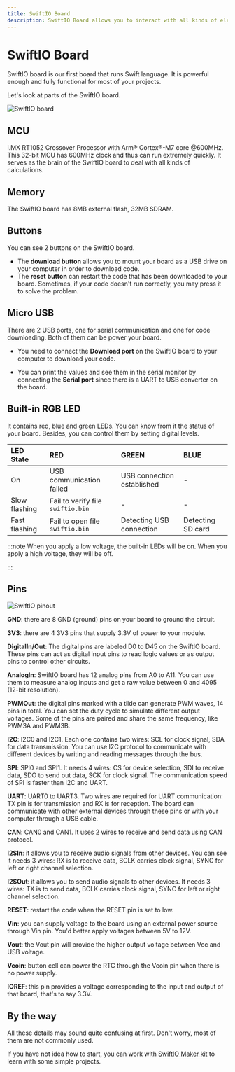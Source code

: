 ```yaml
---
title: SwiftIO Board
description: SwiftIO Board allows you to interact with all kinds of electronic devices using Swift language. You will know about details of the board and the functionalities of all pins.
---
```


# SwiftIO Board

SwiftIO board is our first board that runs Swift language. It is powerful enough and fully functional for most of your projects.



Let's look at parts of the SwiftIO board.


![SwiftIO board](img/SwiftIOParts.png)


## MCU

i.MX RT1052 Crossover Processor with Arm® Cortex®-M7 core @600MHz. This 32-bit MCU has 600MHz clock and thus can run extremely quickly. It serves as the brain of the SwiftIO board to deal with all kinds of calculations.


## Memory

The SwiftIO board has 8MB external flash, 32MB SDRAM.


## Buttons

You can see 2 buttons on the SwiftIO board. 
- The **download button** allows you to mount your board as a USB drive on your computer in order to download code. 
- The **reset button** can restart the code that has been downloaded to your board. Sometimes, if your code doesn't run correctly, you may press it to solve the problem.


## Micro USB

There are 2 USB ports, one for serial communication and one for code downloading. Both of them can be power your board.

- You need to connect the **Download port** on the SwiftIO board to your computer to download your code.

- You can print the values and see them in the serial monitor by connecting the **Serial port** since there is a UART to USB converter on the board.

 

## Built-in RGB LED
It contains red, blue and green LEDs. You can know from it the status of your board. Besides, you can control them by setting digital levels. 

| LED State | RED | GREEN | BLUE |
| :--- | :--- | :--- | :--- |
| On | USB communication failed | USB connection established | - |
| Slow flashing | Fail to verify file `swiftio.bin` | - | - |
| Fast flashing | Fail to open file `swiftio.bin` | Detecting USB connection | Detecting SD card |



:::note
When you apply a low voltage, the built-in LEDs will be on. When you apply a high voltage, they will be off.

:::


## Pins

![SwiftIO pinout](img/SwiftIOPinout.png)

**GND**: there are 8 GND (ground) pins on your board to ground the circuit.


**3V3**: there are 4 3V3 pins that supply 3.3V of power to your module.


**DigitalIn/Out**: The digital pins are labeled D0 to D45 on the SwiftIO board. These pins can act as digital input pins to read logic values or as output pins to control other circuits.

**AnalogIn**: SwiftIO board has 12 analog pins from A0 to A11. You can use them to measure analog inputs and get a raw value between 0 and 4095 (12-bit resolution).

**PWMOut**: the digital pins marked with a tilde can generate PWM waves, 14 pins in total. You can set the duty cycle to simulate different output voltages. Some of the pins are paired and share the same frequency, like PWM3A and PWM3B. 



**I2C**: I2C0 and I2C1. Each one contains two wires: SCL for clock signal, SDA for data transmission. You can use I2C protocol to communicate with different devices by writing and reading messages through the bus.

**SPI**: SPI0 and SPI1. It needs 4 wires: CS for device selection, SDI to receive data, SDO to send out data, SCK for clock signal. The communication speed of SPI is faster than I2C and UART.

**UART**: UART0 to UART3. Two wires are required for UART communication: TX pin is for transmission and RX is for reception. The board can communicate with other external devices through these pins or with your computer through a USB cable.

**CAN**: CAN0 and CAN1. It uses 2 wires to receive and send data using CAN protocol.

**I2SIn**: it allows you to receive audio signals from other devices. You can see it needs 3 wires: RX is to receive data, BCLK carries clock signal, SYNC for left or right channel selection.

**I2SOut**: it allows you to send audio signals to other devices. It needs 3 wires: TX is to send data, BCLK carries clock signal, SYNC for left or right channel selection.

**RESET**: restart the code when the RESET pin is set to low.

**Vin**: you can supply voltage to the board using an external power source through Vin pin. You'd better apply voltages between 5V to 12V.

**Vout**: the Vout pin will provide the higher output voltage between Vcc and  USB voltage.

**Vcoin**: button cell can power the RTC through the Vcoin pin when there is no power supply.

**IOREF**: this pin provides a voltage corresponding to the input and output of that board,  that's to say 3.3V.


## By the way

All these details may sound quite confusing at first. Don't worry, most of them are not commonly used. 

If you have not idea how to start, you can work with [SwiftIO Maker kit](./maker-kit) to learn with some simple projects. 